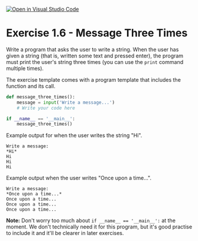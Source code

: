 [![Open in Visual Studio Code](https://classroom.github.com/assets/open-in-vscode-f059dc9a6f8d3a56e377f745f24479a46679e63a5d9fe6f495e02850cd0d8118.svg)](https://classroom.github.com/online_ide?assignment_repo_id=6323633&assignment_repo_type=AssignmentRepo)
# Exercise 1.6 - Message Three Times

Write a program that asks the user to write a string. When the user has given a string (that is, written some text and pressed enter), the program must print the user's string three times (you can use the `print` command multiple times).

The exercise template comes with a program template that includes the function and its call.

```python
def message_three_times():
    message = input('Write a message...')
    # Write your code here

if __name__ == '__main__':
    message_three_times()
```

Example output for when the user writes the string "Hi".

```plaintext
Write a message:
*Hi*
Hi
Hi
Hi
```

Example output when the user writes "Once upon a time...".

```plaintext
Write a message:
*Once upon a time...*
Once upon a time...
Once upon a time...
Once upon a time...
```

**Note:** Don't worry too much about `if __name__ == '__main__':` at the moment. We don't technically need it for this program, but it's good practise to include it and it'll be clearer in later exercises.
